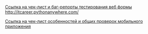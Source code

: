 [Ссылка на чек-лист и баг-репорты тестирования веб формы http://itcareer.pythonanywhere.com/ ](https://docs.google.com/spreadsheets/d/1ibWtAqS82ccbQ9W9tydbjR2iLoqGpFMnk0w-dI88_-U/edit?usp=sharing)

[Ссылка на чек-лист особенностей и общих проверок мобильного приложения ](https://docs.google.com/spreadsheets/d/1Ue39KYx-niZzHDJ9713JBTAOGMJ0G-k5d_JVcocuK7A/edit?usp=sharing)
